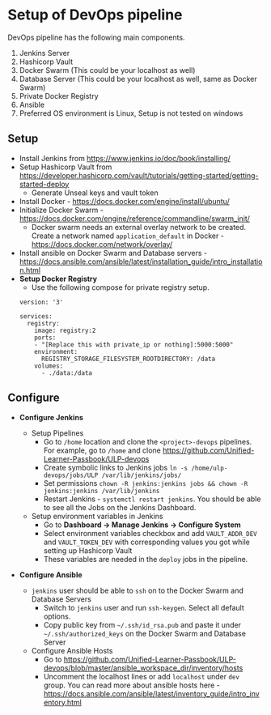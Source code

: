 # Setup of DevOps pipeline

DevOps pipeline has the following main components. 

1. Jenkins Server
2. Hashicorp Vault
3. Docker Swarm (This could be your localhost as well)
4. Database Server (This could be your localhost as well, same as Docker Swarm)
5. Private Docker Registry
6. Ansible
7. Preferred OS environment is Linux, Setup is not tested on windows

Setup
-------
- Install Jenkins from https://www.jenkins.io/doc/book/installing/
- Setup Hashicorp Vault from https://developer.hashicorp.com/vault/tutorials/getting-started/getting-started-deploy
  - Generate Unseal keys and vault token
- Install Docker - https://docs.docker.com/engine/install/ubuntu/
- Initialize Docker Swarm - https://docs.docker.com/engine/reference/commandline/swarm_init/
  - Docker swarm needs an external overlay network to be created. Create a network named `application_default` in Docker - https://docs.docker.com/network/overlay/        
- Install ansible on Docker Swarm and Database servers - https://docs.ansible.com/ansible/latest/installation_guide/intro_installation.html
- **Setup Docker Registry**
  - Use the following compose for private registry setup. 
  ```
  version: '3'

  services:
    registry:
      image: registry:2
      ports:
      - "[Replace this with private_ip or nothing]:5000:5000"
      environment:
        REGISTRY_STORAGE_FILESYSTEM_ROOTDIRECTORY: /data
      volumes:
        - ./data:/data
  ```
  
Configure
----------
- **Configure Jenkins**
  - Setup Pipelines  
    - Go to `/home` location and clone the `<project>-devops` pipelines. For example, go to `/home` and clone https://github.com/Unified-Learner-Passbook/ULP-devops
    - Create symbolic links to Jenkins jobs `ln -s /home/ulp-devops/jobs/ULP /var/lib/jenkins/jobs/`
    - Set permissions `chown -R jenkins:jenkins jobs && chown -R jenkins:jenkins /var/lib/jenkins`
    - Restart Jenkins - `systemctl restart jenkins`. You should be able to see all the Jobs on the Jenkins Dashboard. 
  - Setup environment variables in Jenkins
    - Go to **Dashboard -> Manage Jenkins -> Configure System**
    - Select environment variables checkbox and add `VAULT_ADDR_DEV` and `VAULT_TOKEN_DEV` with corresponding values you got while setting up Hashicorp Vault
    - These variables are needed in the `deploy` jobs in the pipeline. 

- **Configure Ansible**
  - `jenkins` user should be able to `ssh` on to the Docker Swarm and Database Servers 
    - Switch to `jenkins` user and run `ssh-keygen`. Select all default options. 
    - Copy public key from `~/.ssh/id_rsa.pub` and paste it under `~/.ssh/authorized_keys` on the Docker Swarm and Database Server
  - Configure Ansible Hosts
    - Go to https://github.com/Unified-Learner-Passbook/ULP-devops/blob/master/ansible_workspace_dir/inventory/hosts  
    - Uncomment the localhost lines or add `localhost` under `dev` group. You can read more about ansible hosts here - https://docs.ansible.com/ansible/latest/inventory_guide/intro_inventory.html

  
  

